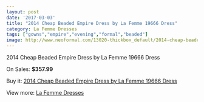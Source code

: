 ```yaml
---
layout: post
date: '2017-03-03'
title: "2014 Cheap Beaded Empire Dress by La Femme 19666 Dress"
category: La Femme Dresses
tags: ["gowns","empire","evening","formal","beaded"]
image: http://www.neoformal.com/13020-thickbox_default/2014-cheap-beaded-empire-dress-by-la-femme-19666-dress.jpg
---
```

2014 Cheap Beaded Empire Dress by La Femme 19666 Dress

On Sales: **$357.99**
<a href="https://www.neoformal.com/en/la-femme-dresses-2014/4553-2014-cheap-beaded-empire-dress-by-la-femme-19666-dress.html"><amp-img layout="responsive" width="600" height="600" src="//www.neoformal.com/13020-thickbox_default/2014-cheap-beaded-empire-dress-by-la-femme-19666-dress.jpg" alt="2014 Cheap Beaded Empire Dress by La Femme 19666 Dress 0" /></a>
<a href="https://www.neoformal.com/en/la-femme-dresses-2014/4553-2014-cheap-beaded-empire-dress-by-la-femme-19666-dress.html"><amp-img layout="responsive" width="600" height="600" src="//www.neoformal.com/13021-thickbox_default/2014-cheap-beaded-empire-dress-by-la-femme-19666-dress.jpg" alt="2014 Cheap Beaded Empire Dress by La Femme 19666 Dress 1" /></a>
<a href="https://www.neoformal.com/en/la-femme-dresses-2014/4553-2014-cheap-beaded-empire-dress-by-la-femme-19666-dress.html"><amp-img layout="responsive" width="600" height="600" src="//www.neoformal.com/13022-thickbox_default/2014-cheap-beaded-empire-dress-by-la-femme-19666-dress.jpg" alt="2014 Cheap Beaded Empire Dress by La Femme 19666 Dress 2" /></a>

Buy it: [2014 Cheap Beaded Empire Dress by La Femme 19666 Dress](https://www.neoformal.com/en/la-femme-dresses-2014/4553-2014-cheap-beaded-empire-dress-by-la-femme-19666-dress.html "2014 Cheap Beaded Empire Dress by La Femme 19666 Dress")

View more: [La Femme Dresses](https://www.neoformal.com/en/56-la-femme-dresses-2014 "La Femme Dresses")